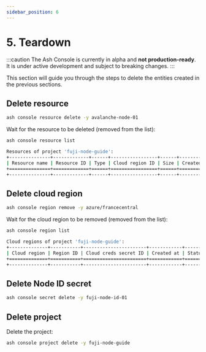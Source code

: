 ```yaml
---
sidebar_position: 6
---
```


# 5. Teardown

:::caution
The Ash Console is currently in alpha and **not production-ready**. It is under active development and subject to breaking changes.
:::

This section will guide you through the steps to delete the entities created in the previous sections.

## Delete resource

```bash title="Command"
ash console resource delete -y avalanche-node-01
```

Wait for the resource to be deleted (removed from the list):

```bash title="Command"
ash console resource list
```

```bash title="Output"
Resources of project 'fuji-node-guide':
+---------------+-------------+------+-----------------+------+------------+--------+-------------------+
| Resource name | Resource ID | Type | Cloud region ID | Size | Created at | Status | Resource specific |
+===============+=============+======+=================+======+============+========+===================+
+---------------+-------------+------+-----------------+------+------------+--------+-------------------+
```

## Delete cloud region

```bash title="Command"
ash console region remove -y azure/francecentral
```

Wait for the cloud region to be removed (removed from the list):

```bash title="Command"
ash console region list
```

```bash title="Output"
Cloud regions of project 'fuji-node-guide':
+--------------+-----------+-----------------------+------------+--------+
| Cloud region | Region ID | Cloud creds secret ID | Created at | Status |
+==============+===========+=======================+============+========+
+--------------+-----------+-----------------------+------------+--------+
```

## Delete Node ID secret

```bash title="Command"
ash console secret delete -y fuji-node-id-01
```

## Delete project

Delete the project:

```bash title="Command"
ash console project delete -y fuji-node-guide
```
